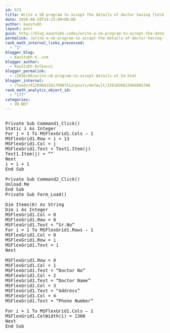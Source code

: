 ```yaml
---
id: 573
title: Write a VB program to accept the details of doctor having field’s dno, dname, address, and phone number. Display those details on to the grid.
date: 2020-08-28T14:23:00+00:00
author: kaustubh
layout: post
guid: http://blog.kaustubh.codes/write-a-vb-program-to-accept-the-details-of-doctor-having-fields-dno-dname-address-and-phone-number-display-those-details-on-to-the-grid/
permalink: /write-a-vb-program-to-accept-the-details-of-doctor-having-fields-dno-dname-address-and-phone-number-display-those-details-on-to-the-grid/
rank_math_internal_links_processed:
  - "1"
blogger_blog:
  - Kaustubh K..com
blogger_author:
  - Kaustubh Kulkarni
blogger_permalink:
  - /2020/08/write-vb-program-to-accept-details-of_54.html
blogger_internal:
  - /feeds/8126989156179907512/posts/default/1561039823964085706
rank_math_analytic_object_id:
  - "177"
categories:
  - VB.NET
---
```

<pre><br />Private Sub Command1_Click()<br />Static i As Integer<br />For j = 1 To MSFlexGrid1.Cols – 1<br />MSFlexGrid1.Row = i + 13<br />MSFlexGrid1.Col = j<br />MSFlexGrid1.Text = Text1.Item(j)<br />Text1.Item(j) = “”<br />Next<br />i = i + 1<br />End Sub<br /><br />Private Sub Command2_Click()<br />Unload Me<br />End Sub<br />Private Sub Form_Load()<br /><br />Dim Items(6) As String<br />Dim i As Integer<br />MSFlexGrid1.Col = 0<br />MSFlexGrid1.Row = 0<br />MSFlexGrid1.Text = “Sr.No”<br />For i = 1 To MSFlexGrid1.Rows – 1<br />MSFlexGrid1.Col = 0<br />MSFlexGrid1.Row = i<br />MSFlexGrid1.Text = i<br />Next<br /><br />MSFlexGrid1.Row = 0<br />MSFlexGrid1.Col = 1<br />MSFlexGrid1.Text = “Doctor No”<br />MSFlexGrid1.Col = 2<br />MSFlexGrid1.Text = “Doctor Name”<br />MSFlexGrid1.Col = 3<br />MSFlexGrid1.Text = “Address”<br />MSFlexGrid1.Col = 4<br />MSFlexGrid1.Text = “Phone Number”<br /><br />For i = 1 To MSFlexGrid1.Cols – 1<br />MSFlexGrid1.ColWidth(i) = 1300<br />Next<br />End Sub<br /><br /><br /><br /><br /><br /><br /><br /><br /></pre>